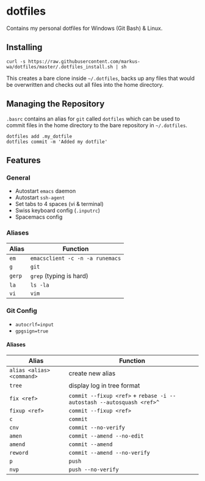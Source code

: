 # dotfiles

Contains my personal dotfiles for Windows (Git Bash) & Linux.

## Installing

	curl -s https://raw.githubusercontent.com/markus-wa/dotfiles/master/.dotfiles_install.sh | sh	

This creates a bare clone inside `~/.dotfiles`, backs up any files that would be overwritten and checks out all files into the home directory.

## Managing the Repository

`.basrc` contains an alias for `git` called `dotfiles` which can be used to commit files in the home directory to the bare repository in `~/.dotfiles`.

	dotfiles add .my_dotfile
	dotfiles commit -m 'Added my dotfile'

## Features

### General

- Autostart `emacs` daemon
- Autostart `ssh-agent`
- Set tabs to 4 spaces (vi & terminal)
- Swiss keyboard config (`.inputrc`)
- Spacemacs config

### Aliases

|Alias|Function|
|-|-|
|`em`|`emacsclient -c -n -a runemacs`|
|`g`|`git`|
|`gerp`|`grep` (typing is hard)|
|`la`|`ls -la`|
|`vi`|`vim`|

### Git Config

- `autocrlf=input`
- `gpgsign=true`

#### Aliases

|Alias|Function|
|-|-|
|`alias <alias> <command>`|create new alias|
|`tree`|display log in tree format|
|`fix <ref>`|`commit --fixup <ref>` + `rebase -i --autostash --autosquash <ref>^`|
|`fixup <ref>`|`commit --fixup <ref>`|
|`c`|`commit`|
|`cnv`|`commit --no-verify`|
|`amen`|`commit --amend --no-edit`|
|`amend`|`commit --amend`|
|`reword`|`commit --amend --no-verify`|
|`p`|`push`|
|`nvp`|`push --no-verify`|
